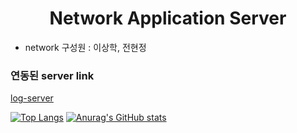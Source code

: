 <div align=center><h1> Network Application Server</h1></div>

- network 구성원 : 이상학, 전현정

<h3> 연동된 server link</h3>
<a href="https://github.com/Purple-Print/log-server">log-server</a>

[![Top Langs](https://github-readme-stats.vercel.app/api/top-langs/?username=yee950419)](https://github.com/yee950419/github-readme-stats)
[![Anurag's GitHub stats](https://github-readme-stats.vercel.app/api?username=yee950419)](https://github.com/yee950419/github-readme-stats)
